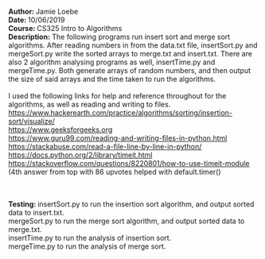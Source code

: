 <strong>Author: </strong> Jamie Loebe </br>
<strong>Date: </strong>10/06/2019 </br>
<strong>Course: </strong> CS325 Intro to Algorithms </br>
<strong>Description:</strong> The following programs run insert sort and merge sort algorithms. After reading numbers in from the data.txt file, insertSort.py and mergeSort.py write the sorted arrays to merge.txt and insert.txt. There are also 2 algorithm analysing programs as well, insertTime.py and mergeTime.py. Both generate arrays of random numbers, and then output the size of said arrays and the time taken to run the algorithms.
</br>
</br>
I used the following links for help and reference throughout for the algorithms, as well as reading and writing to files. 
https://www.hackerearth.com/practice/algorithms/sorting/insertion-sort/visualize/ </br>
https://www.geeksforgeeks.org </br>
https://www.guru99.com/reading-and-writing-files-in-python.html </br>
https://stackabuse.com/read-a-file-line-by-line-in-python/ </br>
https://docs.python.org/2/library/timeit.html </br>
https://stackoverflow.com/questions/8220801/how-to-use-timeit-module (4th answer from top with 86 upvotes helped with default.timer()


</br>
</br>
<strong>Testing: </strong> insertSort.py to run the insertion sort algorithm, and output sorted data to insert.txt. </br>
                           mergeSort.py to run the merge sort algorithm, and output sorted data to merge.txt. </br>
                           insertTime.py to run the analysis of insertion sort. </br>
                           mergeTime.py to run the analysis of merge sort. </br>
